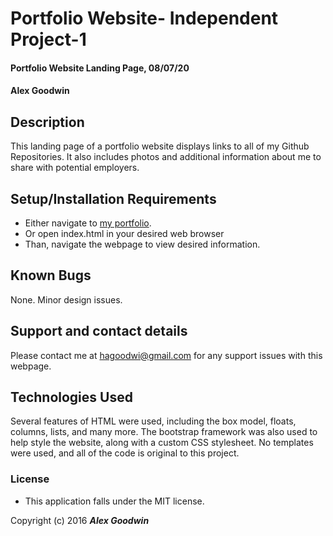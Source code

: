 # Portfolio Website- Independent Project-1

#### Portfolio Website Landing Page, 08/07/20

#### Alex Goodwin

## Description
This landing page of a portfolio website displays links to all of my Github Repositories. It also includes photos and additional information about me to share with potential employers. 

## Setup/Installation Requirements

* Either navigate to [my portfolio](hagoodwi92.github.io/git-html-css-test/).
* Or open index.html in your desired web browser
* Than, navigate the webpage to view desired information. 


## Known Bugs
None. Minor design issues. 

## Support and contact details

Please contact me at <hagoodwi@gmail.com> for any support issues with this webpage.

## Technologies Used
Several features of HTML were used, including the box model, floats, columns, lists, and many more. The bootstrap framework was also used to help style the website, along with a custom CSS stylesheet. No templates were used, and all of the code is original to this project. 

### License

* This application falls under the MIT license. 

Copyright (c) 2016 **_Alex Goodwin_** 